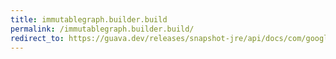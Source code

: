 ```yaml
---
title: immutablegraph.builder.build
permalink: /immutablegraph.builder.build/
redirect_to: https://guava.dev/releases/snapshot-jre/api/docs/com/google/common/graph/ImmutableGraph.Builder.html#build--
---
```

